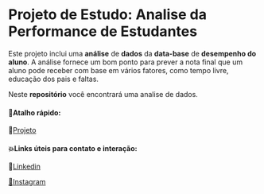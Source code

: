 # Projeto de Estudo: Analise da Performance de Estudantes
Este projeto inclui uma **análise** de **dados** da **data-base** de **desempenho do aluno**. A análise fornece um bom ponto para prever a nota final que um aluno pode receber com base em vários fatores, como tempo livre, educação dos pais e faltas.

Neste **repositório** você encontrará uma analise de dados.

#### 💎Atalho rápido:

📁[Projeto](https://github.com/Alvrzz/Analise-da-Perfomance-de-Estudantes/projeto)  

#### :boom:Links úteis para **contato** e **interação:**

:link:[Linkedin](https://www.linkedin.com/in/luan-alvarez-1499a7224/)

[:link:Instagram](https://www.instagram.com/alvrz_luann/)
